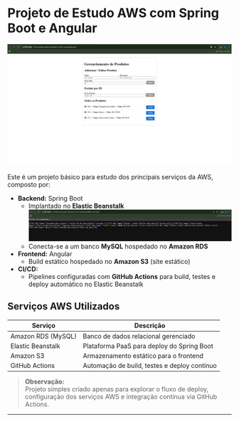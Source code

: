 # Projeto de Estudo AWS com Spring Boot e Angular

![Diagrama AWS](docs/aws-spring.png)

Este é um projeto básico para estudo dos principais serviços da AWS, composto por:

- **Backend:** Spring Boot  
  - Implantado no **Elastic Beanstalk**
![Diagrama AWS](docs/ebs.png)
  - Conecta-se a um banco **MySQL** hospedado no **Amazon RDS**
- **Frontend:** Angular  
  - Build estático hospedado no **Amazon S3** (site estático)
- **CI/CD:**  
  - Pipelines configuradas com **GitHub Actions** para build, testes e deploy automático no Elastic Beanstalk

## Serviços AWS Utilizados

| Serviço              | Descrição                                      |
|----------------------|------------------------------------------------|
| Amazon RDS (MySQL)   | Banco de dados relacional gerenciado           |
| Elastic Beanstalk    | Plataforma PaaS para deploy do Spring Boot     |
| Amazon S3            | Armazenamento estático para o frontend         |
| GitHub Actions       | Automação de build, testes e deploy contínuo   |

> **Observação:**  
> Projeto simples criado apenas para explorar o fluxo de deploy, configuração dos serviços AWS e integração contínua via GitHub Actions.

---

